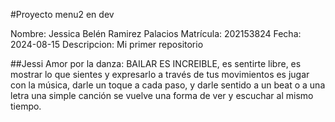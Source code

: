 #Proyecto menu2
en dev

Nombre:       Jessica Belén Ramirez Palacios
Matrícula:    202153824
Fecha:        2024-08-15
Descripcion:  Mi primer repositorio


##Jessi
Amor por la danza:
BAILAR ES INCREIBLE, es sentirte libre, es mostrar lo que sientes y expresarlo a través de tus movimientos
es jugar con la música, darle un toque a cada paso, y darle sentido a un beat o a una letra
una simple canción se vuelve una forma de ver y escuchar al mismo tiempo.
